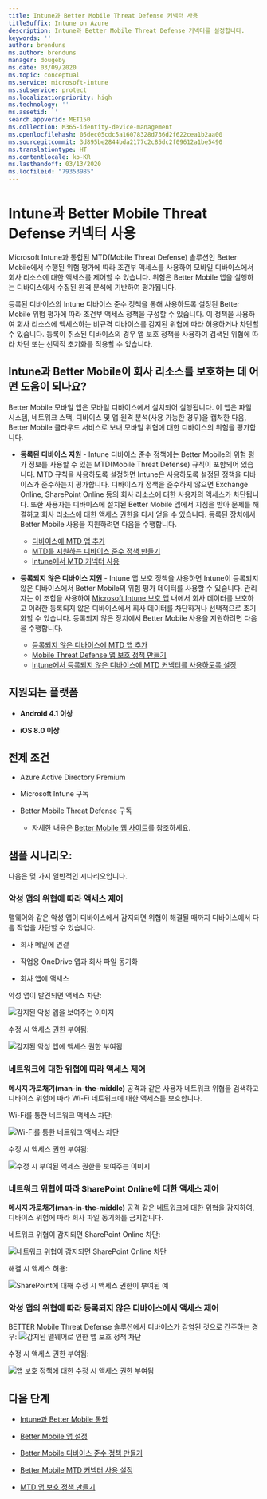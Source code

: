 ```yaml
---
title: Intune과 Better Mobile Threat Defense 커넥터 사용
titleSuffix: Intune on Azure
description: Intune과 Better Mobile Threat Defense 커넥터를 설정합니다.
keywords: ''
author: brenduns
ms.author: brenduns
manager: dougeby
ms.date: 03/09/2020
ms.topic: conceptual
ms.service: microsoft-intune
ms.subservice: protect
ms.localizationpriority: high
ms.technology: ''
ms.assetid: ''
search.appverid: MET150
ms.collection: M365-identity-device-management
ms.openlocfilehash: 05dec05cdc5a16078328d736d2f622cea1b2aa00
ms.sourcegitcommit: 3d895be2844bda2177c2c85dc2f09612a1be5490
ms.translationtype: HT
ms.contentlocale: ko-KR
ms.lasthandoff: 03/13/2020
ms.locfileid: "79353985"
---
```

# <a name="better-mobile-threat-defense-connector-with-intune"></a>Intune과 Better Mobile Threat Defense 커넥터 사용

Microsoft Intune과 통합된 MTD(Mobile Threat Defense) 솔루션인 Better Mobile에서 수행된 위험 평가에 따라 조건부 액세스를 사용하여 모바일 디바이스에서 회사 리소스에 대한 액세스를 제어할 수 있습니다. 위험은 Better Mobile 앱을 실행하는 디바이스에서 수집된 원격 분석에 기반하여 평가됩니다.

등록된 디바이스의 Intune 디바이스 준수 정책을 통해 사용하도록 설정된 Better Mobile 위험 평가에 따라 조건부 액세스 정책을 구성할 수 있습니다. 이 정책을 사용하여 회사 리소스에 액세스하는 비규격 디바이스를 감지된 위협에 따라 허용하거나 차단할 수 있습니다. 등록이 취소된 디바이스의 경우 앱 보호 정책을 사용하여 검색된 위협에 따라 차단 또는 선택적 초기화를 적용할 수 있습니다.

## <a name="how-do-intune-and-better-mobile-help-protect-your-company-resources"></a>Intune과 Better Mobile이 회사 리소스를 보호하는 데 어떤 도움이 되나요?

Better Mobile 모바일 앱은 모바일 디바이스에서 설치되어 실행됩니다. 이 앱은 파일 시스템, 네트워크 스택, 디바이스 및 앱 원격 분석(사용 가능한 경우)을 캡처한 다음, Better Mobile 클라우드 서비스로 보내 모바일 위협에 대한 디바이스의 위험을 평가합니다.

- **등록된 디바이스 지원** - Intune 디바이스 준수 정책에는 Better Mobile의 위험 평가 정보를 사용할 수 있는 MTD(Mobile Threat Defense) 규칙이 포함되어 있습니다. MTD 규칙을 사용하도록 설정하면 Intune은 사용하도록 설정된 정책을 디바이스가 준수하는지 평가합니다. 디바이스가 정책을 준수하지 않으면 Exchange Online, SharePoint Online 등의 회사 리소스에 대한 사용자의 액세스가 차단됩니다. 또한 사용자는 디바이스에 설치된 Better Mobile 앱에서 지침을 받아 문제를 해결하고 회사 리소스에 대한 액세스 권한을 다시 얻을 수 있습니다. 등록된 장치에서 Better Mobile 사용을 지원하려면 다음을 수행합니다.
  - [디바이스에 MTD 앱 추가](../protect/mtd-apps-ios-app-configuration-policy-add-assign.md)
  - [MTD를 지원하는 디바이스 준수 정책 만들기](../protect/mtd-device-compliance-policy-create.md)
  - [Intune에서 MTD 커넥터 사용](../protect/mtd-connector-enable.md)

- **등록되지 않은 디바이스 지원** - Intune 앱 보호 정책을 사용하면 Intune이 등록되지 않은 디바이스에서 Better Mobile의 위험 평가 데이터를 사용할 수 있습니다. 관리자는 이 조합을 사용하여 [Microsoft Intune 보호 앱](../apps/apps-supported-intune-apps.md) 내에서 회사 데이터를 보호하고 이러한 등록되지 않은 디바이스에서 회사 데이터를 차단하거나 선택적으로 초기화할 수 있습니다. 등록되지 않은 장치에서 Better Mobile 사용을 지원하려면 다음을 수행합니다.
  - [등록되지 않은 디바이스에 MTD 앱 추가](../protect/mtd-add-apps-unenrolled-devices.md)
  - [Mobile Threat Defense 앱 보호 정책 만들기](../protect/mtd-app-protection-policy.md)
  - [Intune에서 등록되지 않은 디바이스에 MTD 커넥터를 사용하도록 설정](../protect/mtd-enable-unenrolled-devices.md)

## <a name="supported-platforms"></a>지원되는 플랫폼

- **Android 4.1 이상**

- **iOS 8.0 이상**

## <a name="prerequisites"></a>전제 조건

- Azure Active Directory Premium

- Microsoft Intune 구독

- Better Mobile Threat Defense 구독

  - 자세한 내용은 [Better Mobile 웹 사이트](https://www.better.mobi/)를 참조하세요.

## <a name="sample-scenarios"></a>샘플 시나리오:

다음은 몇 가지 일반적인 시나리오입니다.

### <a name="control-access-based-on-threats-from-malicious-apps"></a>악성 앱의 위협에 따라 액세스 제어

맬웨어와 같은 악성 앱이 디바이스에서 감지되면 위협이 해결될 때까지 디바이스에서 다음 작업을 차단할 수 있습니다.

- 회사 메일에 연결

- 작업용 OneDrive 앱과 회사 파일 동기화

- 회사 앱에 액세스

악성 앱이 발견되면 액세스 차단:

![감지된 악성 앱을 보여주는 이미지](./media/better-mobile-threat-defense-connector/better-mobile-maliciousapps-blocked.png)

수정 시 액세스 권한 부여됨:

![감지된 악성 앱에 액세스 권한 부여됨](./media/better-mobile-threat-defense-connector/better-mobile-maliciousapps-unblocked.png)

### <a name="control-access-based-on-threat-to-network"></a>네트워크에 대한 위협에 따라 액세스 제어

**메시지 가로채기(man-in-the-middle)** 공격과 같은 사용자 네트워크 위협을 검색하고 디바이스 위험에 따라 Wi-Fi 네트워크에 대한 액세스를 보호합니다.

Wi-Fi를 통한 네트워크 액세스 차단:

![Wi-Fi를 통한 네트워크 액세스 차단](./media/better-mobile-threat-defense-connector/better-mobile-network-wifi-blocked.png)

수정 시 액세스 권한 부여됨:

![수정 시 부여된 액세스 권한을 보여주는 이미지](./media/better-mobile-threat-defense-connector/better-mobile-network-wifi-unblocked.png)

### <a name="control-access-to-sharepoint-online-based-on-threat-to-network"></a>네트워크 위협에 따라 SharePoint Online에 대한 액세스 제어

**메시지 가로채기(man-in-the-middle)** 공격 같은 네트워크에 대한 위협을 감지하여, 디바이스 위험에 따라 회사 파일 동기화를 금지합니다.

네트워크 위협이 감지되면 SharePoint Online 차단:

![네트워크 위협이 감지되면 SharePoint Online 차단](./media/better-mobile-threat-defense-connector/better-mobile-network-spo-blocked.png)

해결 시 액세스 허용:

![SharePoint에 대해 수정 시 액세스 권한이 부여된 예](./media/better-mobile-threat-defense-connector/better-mobile-network-spo-unblocked.png)

### <a name="control--access-on-unenrolled-devices-based-on-threats-from-malicious-apps"></a>악성 앱의 위협에 따라 등록되지 않은 디바이스에서 액세스 제어

BETTER Mobile Threat Defense 솔루션에서 디바이스가 감염된 것으로 간주하는 경우: ![감지된 맬웨어로 인한 앱 보호 정책 차단](./media/better-mobile-threat-defense-connector/better-mobile-app-policy-block.png)

수정 시 액세스 권한 부여됨:

![앱 보호 정책에 대한 수정 시 액세스 권한 부여됨](./media/better-mobile-threat-defense-connector/better-mobile-app-policy-remediated.png)

## <a name="next-steps"></a>다음 단계

- [Intune과 Better Mobile 통합](better-mobile-mtd-connector-integration.md)

- [Better Mobile 앱 설정](mtd-apps-ios-app-configuration-policy-add-assign.md)

- [Better Mobile 디바이스 준수 정책 만들기](mtd-device-compliance-policy-create.md)

- [Better Mobile MTD 커넥터 사용 설정](mtd-connector-enable.md)

- [MTD 앱 보호 정책 만들기](mtd-app-protection-policy.md) 
